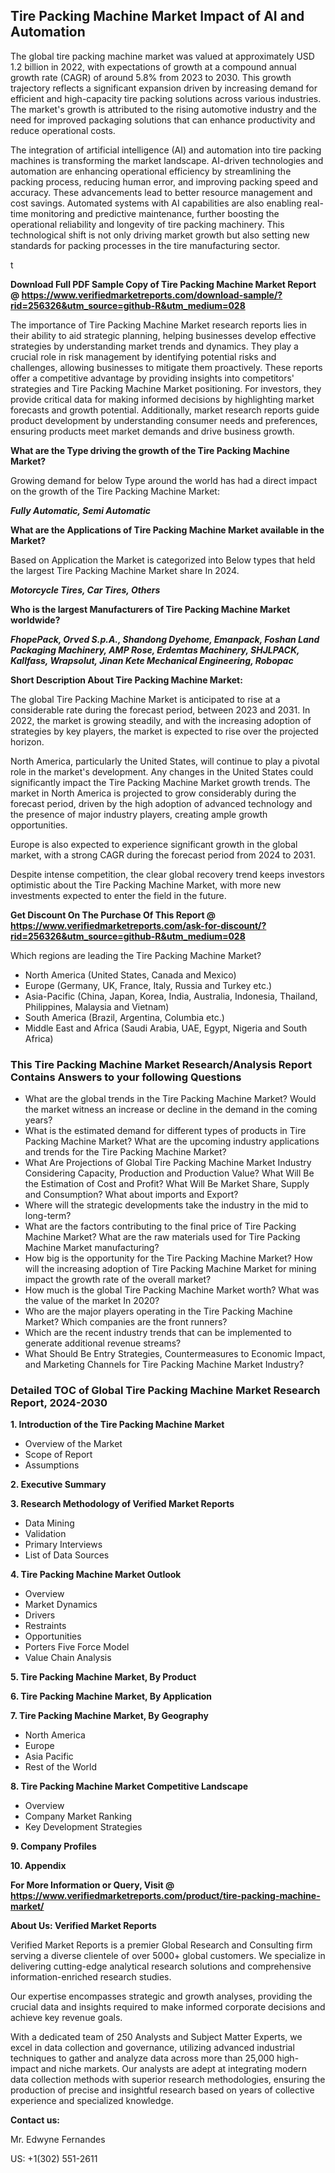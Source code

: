 <h2>Tire Packing Machine Market Impact of AI and Automation</h2><p>The global tire packing machine market was valued at approximately USD 1.2 billion in 2022, with expectations of growth at a compound annual growth rate (CAGR) of around 5.8% from 2023 to 2030. This growth trajectory reflects a significant expansion driven by increasing demand for efficient and high-capacity tire packing solutions across various industries. The market's growth is attributed to the rising automotive industry and the need for improved packaging solutions that can enhance productivity and reduce operational costs.</p><p>The integration of artificial intelligence (AI) and automation into tire packing machines is transforming the market landscape. AI-driven technologies and automation are enhancing operational efficiency by streamlining the packing process, reducing human error, and improving packing speed and accuracy. These advancements lead to better resource management and cost savings. Automated systems with AI capabilities are also enabling real-time monitoring and predictive maintenance, further boosting the operational reliability and longevity of tire packing machinery. This technological shift is not only driving market growth but also setting new standards for packing processes in the tire manufacturing sector.</p>t</p><p id="" class=""><strong>Download Full PDF Sample Copy of Tire Packing Machine Market Report @ <a href="https://www.verifiedmarketreports.com/download-sample/?rid=256326&utm_source=github-R&utm_medium=028" target="_blank">https://www.verifiedmarketreports.com/download-sample/?rid=256326&utm_source=github-R&utm_medium=028</a></strong></p><p>The importance of&nbsp;Tire Packing Machine Market research reports lies in their ability to aid strategic planning, helping businesses develop effective strategies by understanding market trends and dynamics. They play a crucial role in risk management by identifying potential risks and challenges, allowing businesses to mitigate them proactively. These reports offer a competitive advantage by providing insights into competitors' strategies and Tire Packing Machine Market positioning. For investors, they provide critical data for making informed decisions by highlighting market forecasts and growth potential. Additionally, market research reports guide product development by understanding consumer needs and preferences, ensuring products meet market demands and drive business growth.</p><p><strong>What are the&nbsp;Type driving the growth of the Tire Packing Machine Market?</strong></p><p id="" class="">Growing demand for below Type around the world has had a direct impact on the growth of the Tire Packing Machine Market:</p><em><strong>Fully Automatic, Semi Automatic</strong></em></p><strong>What are the&nbsp;Applications&nbsp;of Tire Packing Machine Market available in the Market?</strong></p><p id="" class="">Based on Application the Market is categorized into Below types that held the largest Tire Packing Machine Market share In 2024.</p><em><strong>Motorcycle Tires, Car Tires, Others</strong></em></p><strong>Who is the largest Manufacturers of Tire Packing Machine Market worldwide?</strong></p><p><em><strong>FhopePack, Orved S.p.A., Shandong Dyehome, Emanpack, Foshan Land Packaging Machinery, AMP Rose, Erdemtas Machinery, SHJLPACK, Kallfass, Wrapsolut, Jinan Kete Mechanical Engineering, Robopac</strong></em></p><p id="" class=""><strong>Short Description About Tire Packing Machine Market:</strong></p><p>The global Tire Packing Machine Market is anticipated to rise at a considerable rate during the forecast period, between 2023 and 2031. In 2022, the market is growing steadily, and with the increasing adoption of strategies by key players, the market is expected to rise over the projected horizon.</p><p>North America, particularly the United States, will continue to play a pivotal role in the market's development. Any changes in the United States could significantly impact the Tire Packing Machine Market growth trends. The market in North America is projected to grow considerably during the forecast period, driven by the high adoption of advanced technology and the presence of major industry players, creating ample growth opportunities.</p><p>Europe is also expected to experience significant growth in the global market, with a strong CAGR during the forecast period from 2024 to 2031.</p><p>Despite intense competition, the clear global recovery trend keeps investors optimistic about the Tire Packing Machine Market, with more new investments expected to enter the field in the future.</p><p id="" class=""><strong>Get Discount On The Purchase Of This Report @ <a href="https://www.verifiedmarketreports.com/ask-for-discount/?rid=256326&utm_source=github-R&utm_medium=028" target="_blank">https://www.verifiedmarketreports.com/ask-for-discount/?rid=256326&utm_source=github-R&utm_medium=028</a></strong></p>Which regions are leading the Tire Packing Machine Market?</p><ul><li>North America (United States, Canada and Mexico)</li><li>Europe (Germany, UK, France, Italy, Russia and Turkey etc.)</li><li>Asia-Pacific (China, Japan, Korea, India, Australia, Indonesia, Thailand, Philippines, Malaysia and Vietnam)</li><li>South America (Brazil, Argentina, Columbia etc.)</li><li>Middle East and Africa (Saudi Arabia, UAE, Egypt, Nigeria and South Africa)</li></ul><h3 id="" class="">This Tire Packing Machine Market Research/Analysis Report Contains Answers to your following Questions</h3><ul><li>What are the global trends in the Tire Packing Machine Market? Would the market witness an increase or decline in the demand in the coming years?</li><li>What is the estimated demand for different types of products in Tire Packing Machine Market? What are the upcoming industry applications and trends for the Tire Packing Machine Market?</li><li>What Are Projections of Global Tire Packing Machine Market Industry Considering Capacity, Production and Production Value? What Will Be the Estimation of Cost and Profit? What Will Be Market Share, Supply and Consumption? What about imports and Export?</li><li>Where will the strategic developments take the industry in the mid to long-term?</li><li>What are the factors contributing to the final price of Tire Packing Machine Market? What are the raw materials used for Tire Packing Machine Market manufacturing?</li><li>How big is the opportunity for the Tire Packing Machine Market? How will the increasing adoption of Tire Packing Machine Market for mining impact the growth rate of the overall market?</li><li>How much is the global Tire Packing Machine Market worth? What was the value of the market In 2020?</li><li>Who are the major players operating in the Tire Packing Machine Market? Which companies are the front runners?</li><li>Which are the recent industry trends that can be implemented to generate additional revenue streams?</li><li>What Should Be Entry Strategies, Countermeasures to Economic Impact, and Marketing Channels for Tire Packing Machine Market Industry?</li></ul><h3 id="" class="">Detailed TOC of Global Tire Packing Machine Market Research Report, 2024-2030</h3><p id="" class=""><strong>1. Introduction of the Tire Packing Machine Market</strong></p><ul><li>Overview of the Market</li><li>Scope of Report</li><li>Assumptions</li></ul><p id="" class=""><strong>2. Executive Summary</strong></p><p id="" class=""><strong>3. Research Methodology of Verified Market Reports</strong></p><ul><li>Data Mining</li><li>Validation</li><li>Primary Interviews</li><li>List of Data Sources</li></ul><p id="" class=""><strong>4. Tire Packing Machine Market Outlook</strong></p><ul><li>Overview</li><li>Market Dynamics</li><li>Drivers</li><li>Restraints</li><li>Opportunities</li><li>Porters Five Force Model</li><li>Value Chain Analysis</li></ul><p id="" class=""><strong>5. Tire Packing Machine Market, By Product</strong></p><p id="" class=""><strong>6. Tire Packing Machine Market, By Application</strong></p><p id="" class=""><strong>7. Tire Packing Machine Market, By Geography</strong></p><ul><li>North America</li><li>Europe</li><li>Asia Pacific</li><li>Rest of the World</li></ul><p id="" class=""><strong>8. Tire Packing Machine Market Competitive Landscape</strong></p><ul><li>Overview</li><li>Company Market Ranking</li><li>Key Development Strategies</li></ul><p id="" class=""><strong>9. Company Profiles</strong></p><p id="" class=""><strong>10. Appendix</strong></p><p id="" class=""><strong>For More Information or Query, Visit @ <a href="https://www.verifiedmarketreports.com/product/tire-packing-machine-market/" target="_blank">https://www.verifiedmarketreports.com/product/tire-packing-machine-market/</a></strong></p><p id="" class=""><strong>About Us: Verified Market Reports</strong></p><p id="" class="">Verified Market Reports is a premier Global Research and Consulting firm serving a diverse clientele of over 5000+ global customers. We specialize in delivering cutting-edge analytical research solutions and comprehensive information-enriched research studies.</p><p id="" class="">Our expertise encompasses strategic and growth analyses, providing the crucial data and insights required to make informed corporate decisions and achieve key revenue goals.</p><p id="" class="">With a dedicated team of 250 Analysts and Subject Matter Experts, we excel in data collection and governance, utilizing advanced industrial techniques to gather and analyze data across more than 25,000 high-impact and niche markets. Our analysts are adept at integrating modern data collection methods with superior research methodologies, ensuring the production of precise and insightful research based on years of collective experience and specialized knowledge.</p><p id="" class=""><strong>Contact us:</strong></p><p id="" class="">Mr. Edwyne Fernandes</p><p id="" class="">US: +1(302) 551-2611</p>
